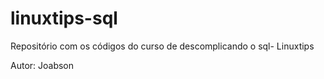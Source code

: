 # linuxtips-sql
Repositório com os códigos do curso de descomplicando o sql- Linuxtips


Autor: Joabson
